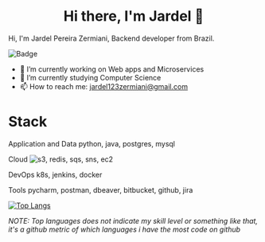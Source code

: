 <h1 align="center"> Hi there, I'm Jardel 👋 </h1>

<!--
**Jardelpz/Jardelpz** is a ✨ _special_ ✨ repository because its `README.md` (this file) appears on your GitHub profile.

Here are some ideas to get you started:

- 🔭 I’m currently working on ...
- 🌱 I’m currently learning ...
- 👯 I’m looking to collaborate on ...
- 🤔 I’m looking for help with ...
- 💬 Ask me about ...
- 📫 How to reach me: ...
- 😄 Pronouns: ...
- ⚡ Fun fact: ...
-->

Hi, I'm Jardel Pereira Zermiani, Backend developer from Brazil.

![Badge](https://github.com/Jardelpz?style=for-the-badge&logo=ghost) 

- 🔭 I’m currently working on Web apps and Microservices
- 🌱 I’m currently studying Computer Science
- 📫 How to reach me: jardel123zermiani@gmail.com


# Stack

Application and Data
python, java, postgres, mysql


Cloud
![s3](https://user-images.githubusercontent.com/32064166/103538094-59851980-4e74-11eb-9412-f65905b0eacc.png), redis, sqs, sns, ec2


DevOps
k8s, jenkins, docker

Tools
pycharm, postman, dbeaver, bitbucket, github, jira


[![Top Langs](https://github-readme-stats.vercel.app/api/top-langs/?username=Jardelpz)](https://github.com/anuraghazra/github-readme-stats)


_NOTE: Top languages does not indicate my skill level or something like that, it's a github metric of which languages i have the most code on github_

